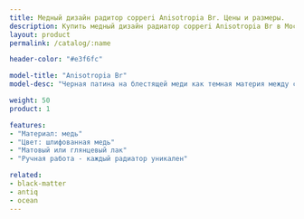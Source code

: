 ```yaml
---
title: Медный дизайн радитор copperi Anisotropia Br. Цены и размеры.
description: Купить медный дизайн радиатор copperi Anisotropia Br в Москве.
layout: product
permalink: /catalog/:name

header-color: "#e3f6fc"

model-title: "Anisotropia Br"
model-desc: "Черная патина на блестящей меди как темная материя между сияющими галактиками. Радиатор покрыт матовым или глянцевым лаком, чтобы сохранить рисунок неизменным."

weight: 50
product: 1

features:
- "Материал: медь"
- "Цвет: шлифованная медь"
- "Матовый или глянцевый лак"
- "Ручная работа - каждый радиатор уникален"

related:
- black-matter
- antiq
- ocean
---
```

